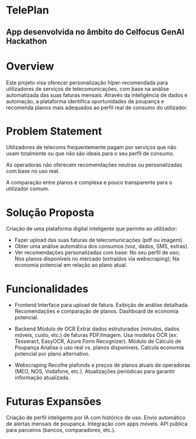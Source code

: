 # TelePlan
## App desenvolvida no âmbito do Celfocus GenAI Hackathon

# Overview
Este projeto visa oferecer personalização hiper-recomendada para utilizadores de serviços de telecomunicações, com base na análise automatizada das suas faturas mensais. Através da inteligência de dados e automação, a plataforma identifica oportunidades de poupança e recomenda planos mais adequados ao perfil real de consumo do utilizador.

# Problem Statement
Utilizadores de telecoms frequentemente pagam por serviços que não usam totalmente ou que não são ideais para o seu perfil de consumo.

As operadoras não oferecem recomendações neutras ou personalizadas com base no uso real.

A comparação entre planos é complexa e pouco transparente para o utilizador comum.

# Solução Proposta
Criação de uma plataforma digital inteligente que permite ao utilizador:
- Fazer upload das suas faturas de telecomunicações (pdf ou imagem).
- Obter uma análise automática dos consumos (voz, dados, SMS, extras).
- Ver recomendações personalizadas com base:
  No seu perfil de uso;
  Nos planos disponíveis no mercado (extraídos via webscraping);
  Na economia potencial em relação ao plano atual.

# Funcionalidades
- Frontend
  Interface para upload de fatura.
  Exibição de análise detalhada.
  Recomendações e comparação de planos.
  Dashboard de economia potencial.

- Backend
  Módulo de OCR
  Extrai dados estruturados (minutos, dados móveis, custo, etc.) de faturas PDF/Imagem.
  Usa modelos OCR (ex: Tesseract, EasyOCR, Azure Form Recognizer).
  Módulo de Cálculo de Poupança
  Analisa o uso real vs. planos disponíveis.
  Calcula economia potencial por plano alternativo.

- Webscraping
  Recolhe plafonds e preços de planos atuais de operadoras (MEO, NOS, Vodafone, etc.).
  Atualizações periódicas para garantir informação atualizada.

# Futuras Expansões
Criação de perfil inteligente por IA com histórico de uso.
Envio automático de alertas mensais de poupança.
Integração com apps móveis.
API pública para parceiros (bancos, comparadores, etc.).

